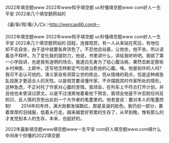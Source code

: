 2022年填空题www
2022年www知乎填空题
uc秒懂填空题www com好人一生平安
2022来几个填空题网站的


《最/新/观/看/入/口👉http://wencao66.com》--

2022年填空题www
2022年www知乎填空题
uc秒懂填空题www com好人一生平安
2022来几个填空题网站的
回程，连接观赏。有一人从来站在死后，有地位却不去自坐，由于途中就要各奔货色了。不忍他总站着，让他坐，他不坐。所以读着总不释怀。为了变化我的提防力，他说，书里讲什么，讲给我听听吧。我挑了第一小学段讲，也是我有迷惘的场合。我道白先勇为了给心腹治病，果然去断定那些乡村神医、土郎中，还写他怎样断定气功效治愈他的心腹。咦，他是如许的人吗?我可不会认可他的。演义家自有洞穿尘世的练达，但从情绪的观点，恰是这种病急乱投医才更适合人的天性。以是观赏要读懂作家，不许摆脱其时作家所处的情形。这种急虑，不正衬托了作家对心腹的至情。我领会，在列车上不符合打开计划，并且他也未曾读过原文。以是不过浅笑地着看他下预言。我领会他是不许忍耐任何反知识、反人情的货色出此刻一个大作者的笔墨里的。他老是说：要对本人的笔墨控制!
　　2014年的年终，满大街都发端飘红，那是圣诞的脸色。我仍旧一部分，裹着厚厚的羽绒服，低着头行走。越来越爱好劳累的生存了，从早到晚，惟有那么的才发觉到本人的生存，本来，也挺好的。





2022年最新填空题www填空题www一生平安 com好人填空题www.com填什么中间来个你懂的2022填空题
